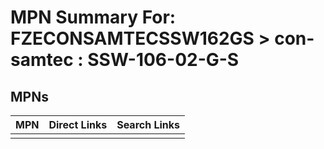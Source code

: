 



# MPN Summary For: FZECONSAMTECSSW162GS > con-samtec : SSW-106-02-G-S

## MPNs
  

|MPN|Direct Links|Search Links|
| :--- | :--- | :--- |
||||
